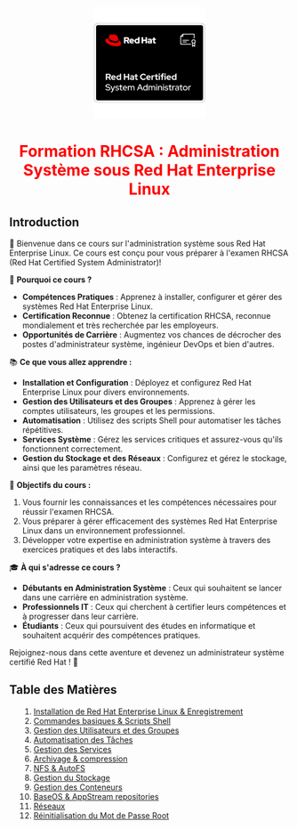 <p align="center">
  <img src="image.png" alt="Red Hat Logo" style="width: 200px;"/>
</p>

<h1 align="center" style="color: red;">Formation RHCSA : Administration Système sous Red Hat Enterprise Linux</h1>

## Introduction
👋 Bienvenue dans ce cours sur l'administration système sous Red Hat Enterprise Linux. 
Ce cours est conçu pour vous préparer à l'examen RHCSA (Red Hat Certified System Administrator)!

🔧 **Pourquoi ce cours ?**
- **Compétences Pratiques** : Apprenez à installer, configurer et gérer des systèmes Red Hat Enterprise Linux.
- **Certification Reconnue** : Obtenez la certification RHCSA, reconnue mondialement et très recherchée par les employeurs.
- **Opportunités de Carrière** : Augmentez vos chances de décrocher des postes d'administrateur système, ingénieur DevOps et bien d'autres.

📚 **Ce que vous allez apprendre :**
- **Installation et Configuration** : Déployez et configurez Red Hat Enterprise Linux pour divers environnements.
- **Gestion des Utilisateurs et des Groupes** : Apprenez à gérer les comptes utilisateurs, les groupes et les permissions.
- **Automatisation** : Utilisez des scripts Shell pour automatiser les tâches répétitives.
- **Services Système** : Gérez les services critiques et assurez-vous qu'ils fonctionnent correctement.
- **Gestion du Stockage et des Réseaux** : Configurez et gérez le stockage, ainsi que les paramètres réseau.

🎯 **Objectifs du cours :**
1. Vous fournir les connaissances et les compétences nécessaires pour réussir l'examen RHCSA.
2. Vous préparer à gérer efficacement des systèmes Red Hat Enterprise Linux dans un environnement professionnel.
3. Développer votre expertise en administration système à travers des exercices pratiques et des labs interactifs.

🎓 **À qui s'adresse ce cours ?**
- **Débutants en Administration Système** : Ceux qui souhaitent se lancer dans une carrière en administration système.
- **Professionnels IT** : Ceux qui cherchent à certifier leurs compétences et à progresser dans leur carrière.
- **Étudiants** : Ceux qui poursuivent des études en informatique et souhaitent acquérir des compétences pratiques.

Rejoignez-nous dans cette aventure et devenez un administrateur système certifié Red Hat ! 🚀

## Table des Matières
<ol style="list-style-type: decimal; margin-left: 20px;">
  <li><a href="01-installation-et-enregistrement.md">Installation de Red Hat Enterprise Linux & Enregistrement</a></li>
  <li><a href="02-commandes-basiques-et-scripts-shell.md">Commandes basiques & Scripts Shell</a></li>
  <li><a href="03-gestion-utilisateurs-groupes.md">Gestion des Utilisateurs et des Groupes</a></li>
  <li><a href="04-automatisation-taches.md">Automatisation des Tâches</a></li>
  <li><a href="05-gestion-services.md">Gestion des Services</a></li>
  <li><a href="06-archivage-compression.md">Archivage & compression</a></li>
  <li><a href="07-nfs-autofs.md">NFS & AutoFS</a></li>
  <li><a href="08-gestion-stockage.md">Gestion du Stockage</a></li>
  <li><a href="09-gestion-conteneurs.md">Gestion des Conteneurs</a></li>
  <li><a href="10-baseos-appstream-repositories.md">BaseOS & AppStream repositories</a></li>
  <li><a href="11-reseaux.md">Réseaux</a></li>
  <li><a href="12-reinitialisation-mot-de-passe-root.md">Réinitialisation du Mot de Passe Root</a></li>
</ol>
